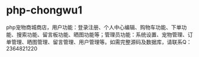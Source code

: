 # php-chongwu1
php宠物商城商店，用户功能：登录注册、个人中心编辑、购物车功能、下单功能、搜索功能、留言板功能、晒图功能等；管理员功能：系统设置、宠物管理、订单管理、晒图管理、留言管理、用户管理等。如需完整源码及数据库，请联系Q：2364821220
